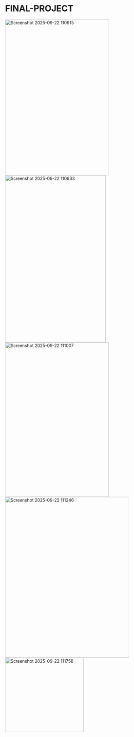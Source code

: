 # FINAL-PROJECT
<img width="341" height="510" alt="Screenshot 2025-09-22 110915" src="https://github.com/user-attachments/assets/026268c5-4356-4d5e-8c40-1b73ca8015f1" />
<img width="330" height="547" alt="Screenshot 2025-09-22 110933" src="https://github.com/user-attachments/assets/1522d312-333f-4dea-b27a-c0a1597486f6" />
<img width="340" height="506" alt="Screenshot 2025-09-22 111007" src="https://github.com/user-attachments/assets/607aae8b-5127-448c-bfb8-57313d32e245" />
<img width="407" height="527" alt="Screenshot 2025-09-22 111246" src="https://github.com/user-attachments/assets/6e8800db-6146-486d-a519-be2b2a86540a" />
<img width="258" height="243" alt="Screenshot 2025-09-22 111758" src="https://github.com/user-attachments/assets/3acba5bf-c1f4-4cf3-b925-e953636fae56" />
